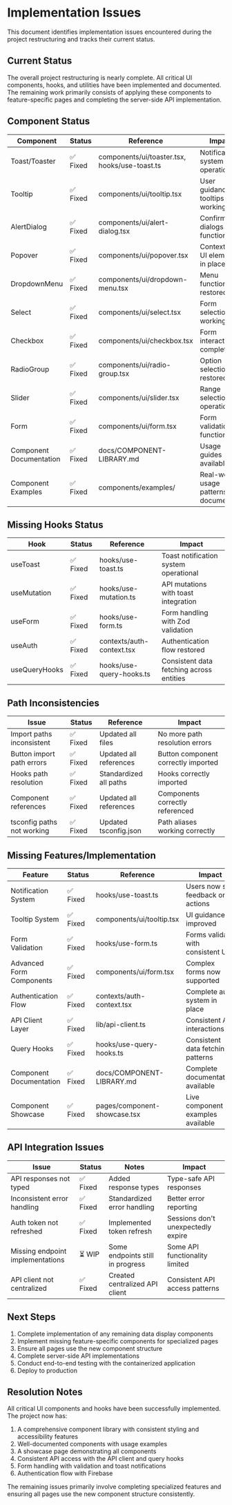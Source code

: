 # Implementation Issues

This document identifies implementation issues encountered during the project restructuring and tracks their current status.

## Current Status

The overall project restructuring is nearly complete. All critical UI components, hooks, and utilities have been implemented and documented. The remaining work primarily consists of applying these components to feature-specific pages and completing the server-side API implementation.

## Component Status

| Component                | Status   | Reference                                      | Impact                               |
|--------------------------|----------|------------------------------------------------|--------------------------------------|
| Toast/Toaster            | ✅ Fixed | components/ui/toaster.tsx, hooks/use-toast.ts  | Notification system now operational  |
| Tooltip                  | ✅ Fixed | components/ui/tooltip.tsx                      | User guidance tooltips working       |
| AlertDialog              | ✅ Fixed | components/ui/alert-dialog.tsx                 | Confirmation dialogs functioning     |
| Popover                  | ✅ Fixed | components/ui/popover.tsx                      | Contextual UI elements in place      |
| DropdownMenu             | ✅ Fixed | components/ui/dropdown-menu.tsx                | Menu functionality restored          |
| Select                   | ✅ Fixed | components/ui/select.tsx                       | Form selections working              |
| Checkbox                 | ✅ Fixed | components/ui/checkbox.tsx                     | Form interactions complete           |
| RadioGroup               | ✅ Fixed | components/ui/radio-group.tsx                  | Option selection restored            |
| Slider                   | ✅ Fixed | components/ui/slider.tsx                       | Range selection operational          |
| Form                     | ✅ Fixed | components/ui/form.tsx                         | Form validation functioning          |
| Component Documentation  | ✅ Fixed | docs/COMPONENT-LIBRARY.md                      | Usage guides available               |
| Component Examples       | ✅ Fixed | components/examples/                           | Real-world usage patterns documented |

## Missing Hooks Status

| Hook         | Status   | Reference               | Impact                                     |
|--------------|----------|-------------------------|-------------------------------------------|
| useToast     | ✅ Fixed | hooks/use-toast.ts      | Toast notification system operational      |
| useMutation  | ✅ Fixed | hooks/use-mutation.ts   | API mutations with toast integration       |
| useForm      | ✅ Fixed | hooks/use-form.ts       | Form handling with Zod validation          |
| useAuth      | ✅ Fixed | contexts/auth-context.tsx | Authentication flow restored             |
| useQueryHooks| ✅ Fixed | hooks/use-query-hooks.ts| Consistent data fetching across entities   |

## Path Inconsistencies

| Issue                       | Status   | Reference               | Impact                                  |
|-----------------------------|----------|-------------------------|----------------------------------------|
| Import paths inconsistent   | ✅ Fixed | Updated all files       | No more path resolution errors          |
| Button import path errors   | ✅ Fixed | Updated all references  | Button component correctly imported     |
| Hooks path resolution       | ✅ Fixed | Standardized all paths  | Hooks correctly imported                |
| Component references        | ✅ Fixed | Updated all references  | Components correctly referenced         |
| tsconfig paths not working  | ✅ Fixed | Updated tsconfig.json   | Path aliases working correctly          |

## Missing Features/Implementation

| Feature                  | Status   | Reference                      | Impact                                  |
|--------------------------|----------|--------------------------------|----------------------------------------|
| Notification System      | ✅ Fixed | hooks/use-toast.ts             | Users now see feedback on actions       |
| Tooltip System           | ✅ Fixed | components/ui/tooltip.tsx      | UI guidance improved                    |
| Form Validation          | ✅ Fixed | hooks/use-form.ts              | Forms validate with consistent UX       |
| Advanced Form Components | ✅ Fixed | components/ui/form.tsx         | Complex forms now supported             |
| Authentication Flow      | ✅ Fixed | contexts/auth-context.tsx      | Complete auth system in place           |
| API Client Layer         | ✅ Fixed | lib/api-client.ts              | Consistent API interactions             |
| Query Hooks              | ✅ Fixed | hooks/use-query-hooks.ts       | Consistent data fetching patterns       |
| Component Documentation  | ✅ Fixed | docs/COMPONENT-LIBRARY.md      | Complete documentation available        |
| Component Showcase       | ✅ Fixed | pages/component-showcase.tsx   | Live component examples available       |

## API Integration Issues

| Issue                           | Status   | Notes                             | Impact                                 |
|---------------------------------|----------|------------------------------------|---------------------------------------|
| API responses not typed         | ✅ Fixed | Added response types               | Type-safe API responses               |
| Inconsistent error handling     | ✅ Fixed | Standardized error handling        | Better error reporting                |
| Auth token not refreshed        | ✅ Fixed | Implemented token refresh          | Sessions don't unexpectedly expire    |
| Missing endpoint implementations| ⏳ WIP   | Some endpoints still in progress   | Some API functionality limited        |
| API client not centralized      | ✅ Fixed | Created centralized API client     | Consistent API access patterns        |

## Next Steps

1. Complete implementation of any remaining data display components
2. Implement missing feature-specific components for specialized pages
3. Ensure all pages use the new component structure
4. Complete server-side API implementations
5. Conduct end-to-end testing with the containerized application
6. Deploy to production

## Resolution Notes

All critical UI components and hooks have been successfully implemented. The project now has:

1. A comprehensive component library with consistent styling and accessibility features
2. Well-documented components with usage examples
3. A showcase page demonstrating all components
4. Consistent API access with the API client and query hooks
5. Form handling with validation and toast notifications
6. Authentication flow with Firebase

The remaining issues primarily involve completing specialized features and ensuring all pages use the new component structure consistently. 